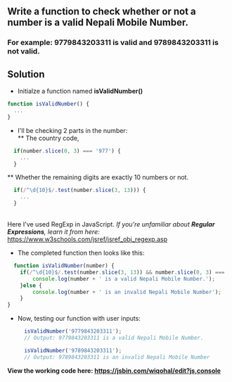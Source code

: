 ## Write a function to check whether or not a number is a valid Nepali Mobile Number.
### For example: 9779843203311 is valid and 9789843203311 is not valid.
## Solution

* Initialze a function named <b>isValidNumber()</b>

```javascript
function isValidNumber() {
  ...
}
```

* I'll be checking 2 parts in the number: <br/>
** The country code,
```javascript
  if(number.slice(0, 3) === '977') {
    ...
  }
```
** Whether the remaining digits are exactly 10 numbers or not.
```javascript
  if(/^\d{10}$/.test(number.slice(3, 13))) {
    ...
  }
```

<br/> Here I've used RegExp in JavaScript. <i> If you're unfamiliar about <b>Regular Expressions</b>, learn it from here: </i> <https://www.w3schools.com/jsref/jsref_obj_regexp.asp>

* The completed function then looks like this: 
```javascript
  function isValidNumber(number) {
    if(/^\d{10}$/.test(number.slice(3, 13)) && number.slice(0, 3) === '977') {
        console.log(number + ' is a valid Nepali Mobile Number.');
    }else {
        console.log(number + ' is an invalid Nepali Mobile Number');
    }
}
```
* Now, testing our function with user inputs: 
  ```javascript
    isValidNumber('9779843203311');
    // Output: 9779843203311 is a valid Nepali Mobile Number.

    isValidNumber('9789843203311');
    // Output: 9789843203311 is an invalid Nepali Mobile Number
  ```
<b>View the working code here: <https://jsbin.com/wiqohal/edit?js,console> </b>
